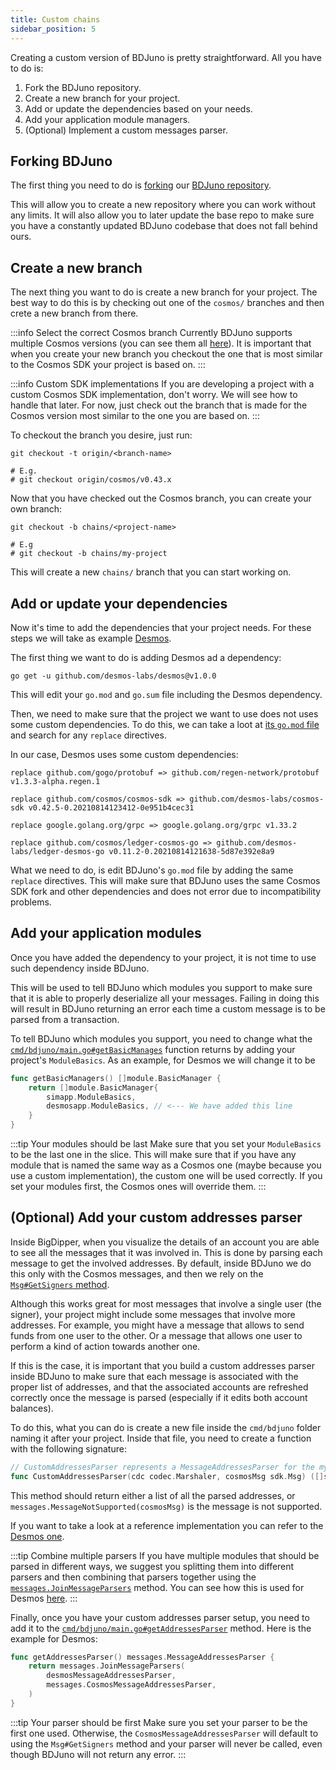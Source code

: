 ```yaml
---
title: Custom chains
sidebar_position: 5
---
```


Creating a custom version of BDJuno is pretty straightforward. All you have to do is:

1. Fork the BDJuno repository.
2. Create a new branch for your project.
3. Add or update the dependencies based on your needs.
4. Add your application module managers.
5. (Optional) Implement a custom messages parser.

## Forking BDJuno
The first thing you need to do is [forking](https://docs.github.com/en/get-started/quickstart/fork-a-repo)
our [BDJuno repository](https://github.com/forbole/bdjuno/).

This will allow you to create a new repository where you can work without any limits. It will also allow you to later
update the base repo to make sure you have a constantly updated BDJuno codebase that does not fall behind ours.

## Create a new branch
The next thing you want to do is create a new branch for your project. The best way to do this is by checking out one of
the `cosmos/` branches and then crete a new branch from there.

:::info Select the correct Cosmos branch Currently BDJuno supports multiple Cosmos versions (you can see them
all [here](https://github.com/forbole/bdjuno/branches/all?query=cosmos%2F)). It is important that when you create your
new branch you checkout the one that is most similar to the Cosmos SDK your project is based on.
:::

:::info Custom SDK implementations If you are developing a project with a custom Cosmos SDK implementation, don't worry.
We will see how to handle that later. For now, just check out the branch that is made for the Cosmos version most
similar to the one you are based on.
:::

To checkout the branch you desire, just run:

```shell
git checkout -t origin/<branch-name>

# E.g.
# git checkout origin/cosmos/v0.43.x
```

Now that you have checked out the Cosmos branch, you can create your own branch:

```shell
git checkout -b chains/<project-name>

# E.g
# git checkout -b chains/my-project
```

This will create a new `chains/` branch that you can start working on.

## Add or update your dependencies
Now it's time to add the dependencies that your project needs. For these steps we will take as
example [Desmos](https://github.com/desmos-labs/desmos/).

The first thing we want to do is adding Desmos ad a dependency:

```shell
go get -u github.com/desmos-labs/desmos@v1.0.0
```

This will edit your `go.mod` and `go.sum` file including the Desmos dependency.

Then, we need to make sure that the project we want to use does not uses some custom dependencies. To do this, we can
take a loot at [its `go.mod` file](https://github.com/desmos-labs/desmos/blob/v1.0.0/go.mod) and search for
any `replace` directives.

In our case, Desmos uses some custom dependencies:

```
replace github.com/gogo/protobuf => github.com/regen-network/protobuf v1.3.3-alpha.regen.1

replace github.com/cosmos/cosmos-sdk => github.com/desmos-labs/cosmos-sdk v0.42.5-0.20210814123412-0e951b4cec31

replace google.golang.org/grpc => google.golang.org/grpc v1.33.2

replace github.com/cosmos/ledger-cosmos-go => github.com/desmos-labs/ledger-desmos-go v0.11.2-0.20210814121638-5d87e392e8a9
```

What we need to do, is edit BDJuno's `go.mod` file by adding the same `replace` directives. This will make sure that
BDJuno uses the same Cosmos SDK fork and other dependencies and does not error due to incompatibility problems.

## Add your application modules
Once you have added the dependency to your project, it is not time to use such dependency inside BDJuno.

This will be used to tell BDJuno which modules you support to make sure that it is able to properly deserialize all your
messages. Failing in doing this will result in BDJuno returning an error each time a custom message is to be parsed from
a transaction.

To tell BDJuno which modules you support, you need to change what the [`cmd/bdjuno/main.go#getBasicManages`](https://github.com/forbole/bdjuno/blob/cosmos/v0.43.x/cmd/bdjuno/main.go#L37) function returns by adding your project's `ModuleBasics`. As an example, for Desmos we will change it to be

```go
func getBasicManagers() []module.BasicManager {
	return []module.BasicManager{
		simapp.ModuleBasics,
		desmosapp.ModuleBasics, // <--- We have added this line
	}
}
```

:::tip Your modules should be last
Make sure that you set your `ModuleBasics` to be the last one in the slice.
This will make sure that if you have any module that is named the same way as a Cosmos one (maybe because you use a custom implementation), the custom one will be used correctly.
If you set your modules first, the Cosmos ones will override them.
:::

## (Optional) Add your custom addresses parser
Inside BigDipper, when you visualize the details of an account you are able to see all the messages that it was involved in.
This is done by parsing each message to get the involved addresses.
By default, inside BDJuno we do this only with the Cosmos messages, and then we rely on the [`Msg#GetSigners` method](https://github.com/cosmos/cosmos-sdk/blob/3f8596c1955e40ef30e4abcd06f2237d132db3a9/types/tx_msg.go#L21).

Although this works great for most messages that involve a single user (the signer), your project might include some messages that involve more addresses.
For example, you might have a message that allows to send funds from one user to the other. Or a message that allows one user to perform a kind of action towards another one.

If this is the case, it is important that you build a custom addresses parser inside BDJuno to make sure that each message is associated with the proper list of addresses, and that the associated accounts are refreshed correctly once the message is parsed (especially if it edits both account balances).

To do this, what you can do is create a new file inside the `cmd/bdjuno` folder naming it after your project.
Inside that file, you need to create a function with the following signature:

```go
// CustomAddressesParser represents a MessageAddressesParser for the my custom module
func CustomAddressesParser(cdc codec.Marshaler, cosmosMsg sdk.Msg) ([]string, error)
```

This method should return either a list of all the parsed addresses, or `messages.MessageNotSupported(cosmosMsg)` is the message is not supported.

If you want to take a look at a reference implementation you can refer to the [Desmos one](https://github.com/forbole/bdjuno/blob/v2/chains/desmos/mainnet/cmd/bdjuno/desmos.go).

:::tip Combine multiple parsers
If you have multiple modules that should be parsed in different ways, we suggest you splitting them into different parsers and then combining that parsers together using the [`messages.JoinMessageParsers`](https://github.com/forbole/juno/blob/v2/cosmos-stargate/modules/messages/account_parser.go) method.
You can see how this is used for Desmos [here](https://github.com/forbole/bdjuno/blob/v2/chains/desmos/mainnet/cmd/bdjuno/desmos.go).
:::

Finally, once you have your custom addresses parser setup, you need to add it to the [`cmd/bdjuno/main.go#getAddressesParser`](https://github.com/forbole/bdjuno/blob/v2/chains/desmos/mainnet/cmd/bdjuno/main.go) method. Here is the example for Desmos:

```go
func getAddressesParser() messages.MessageAddressesParser {
	return messages.JoinMessageParsers(
		desmosMessageAddressesParser,
		messages.CosmosMessageAddressesParser,
	)
}
```

:::tip Your parser should be first
Make sure you set your parser to be the first one used. Otherwise, the `CosmosMessageAddressesParser` will default to using the `Msg#GetSigners` method and your parser will never be called, even though BDJuno will not return any error.
:::
